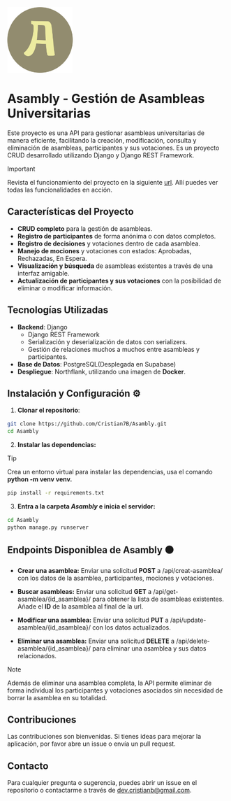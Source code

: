 <img src="./Aditionals/LogoFinal.svg" width="150px"/>

# Asambly - Gestión de Asambleas Universitarias

Este proyecto es una API para gestionar asambleas universitarias de manera eficiente, facilitando la creación, modificación, consulta y eliminación de asambleas, participantes y sus votaciones. Es un proyecto CRUD desarrollado utilizando Django y Django REST Framework.

>[!IMPORTANT]
Revista el funcionamiento del proyecto en la siguiente [url](https://github.com/Cristian7B/Asambly/blob/main/Aditionals/FuncionamientoProyecto.pdf). Allí puedes ver todas las funcionalidades en acción.

## Características del Proyecto

- **CRUD completo** para la gestión de asambleas.
- **Registro de participantes** de forma anónima o con datos completos.
- **Registro de decisiones** y votaciones dentro de cada asamblea.
- **Manejo de mociones** y votaciones con estados: Aprobadas, Rechazadas, En Espera.
- **Visualización y búsqueda** de asambleas existentes a través de una interfaz amigable.
- **Actualización de participantes y sus votaciones** con la posibilidad de eliminar o modificar información.

## Tecnologías Utilizadas 

- **Backend**: Django
  - Django REST Framework
  - Serialización y deserialización de datos con serializers.
  - Gestión de relaciones muchos a muchos entre asambleas y participantes.
- **Base de Datos**: PostgreSQL(Desplegada en Supabase)
- **Despliegue**: Northflank, utilizando una imagen de **Docker**.

## Instalación y Configuración ⚙️

1. **Clonar el repositorio**:

```bash
git clone https://github.com/Cristian7B/Asambly.git
cd Asambly
```

2. **Instalar las dependencias:**
>[!TIP]
Crea un entorno virtual para instalar las dependencias, usa el comando **python -m venv venv.**

```bash
pip install -r requirements.txt
```

3. **Entra a la carpeta *Asambly* e inicia el servidor:**

```bash
cd Asambly
python manage.py runserver
```

## Endpoints Disponiblea de Asambly ⚫
- **Crear una asamblea:** Enviar una solicitud **POST** a /api/creat-asamblea/ con los datos de la asamblea, participantes, mociones y votaciones.
  
- **Buscar asambleas:** Enviar una solicitud **GET** a /api/get-asamblea/{id_asamblea}/ para obtener la lista de asambleas existentes. Añade el **ID** de la asamblea al final de la url.
  
- **Modificar una asamblea:** Enviar una solicitud **PUT** a /api/update-asamblea/{id_asamblea}/ con los datos actualizados.
  
- **Eliminar una asamblea:** Enviar una solicitud **DELETE** a /api/delete-asamblea/{id_asamblea}/ para eliminar una asamblea y sus datos relacionados.

> [!NOTE] 
Además de eliminar una asamblea completa, la API permite eliminar de forma individual los participantes y votaciones asociados sin necesidad de borrar la asamblea en su totalidad.

## Contribuciones

Las contribuciones son bienvenidas. Si tienes ideas para mejorar la aplicación, por favor abre un issue o envía un pull request.


## Contacto

Para cualquier pregunta o sugerencia, puedes abrir un issue en el repositorio o contactarme a través de dev.cristianb@gmail.com.